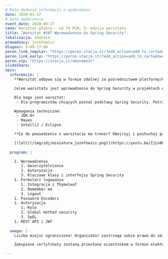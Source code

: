 ```yaml
---
# Data dodania informacji o wydarzeniu
date: 2020-01-17
# Data wydarzenia
event_date: 2020-06-27
cena: Warsztat płatny - od 79 PLN, 3. edycja warsztatu
title: "Warsztat #387 Wprowadzenie do Spring Security"
lokalizacja: zdalnie
prowadzacy: jozefowicz
dlugosc: 9:00-17:00
peron_link_regular: "https://peron.stacja.it/?edd_action=add_to_cart&download_id=172&edd_options[price_id]=1"
peron_link_early: "https://peron.stacja.it/?edd_action=add_to_cart&download_id=172&edd_options[price_id]=2"
peron_vip: "https://stacja.it/abonament"
slideshare:
opis:
  informacje: |
    **Warsztat odbywa się w formie zdalnej za pośrednictwem platformy/komunikatora online, z wykorzystaniem dźwięku, obrazu z kamery, udostępniania ekranu komputera prowadzącego i uczestników.** 

    Celem warsztatu jest wprowadzenie do Spring Security w projektach opartych na Spring Boot. Zostaną omówione podstawowe mechanizmy wraz z kluczowymi interfejsami i klasami. Podczas warsztatu uczestnicy zapoznają się z różnymi aspektami zabezpieczania aplikacji zaczynając od klasycznych formularzy logowania, kończąc na zabezpieczaniu REST API.

    Dla kogo jest warsztat:
     - Dla programistów chcących poznać podstawy Spring Security. Potrzebna znajomość Javy 8+ oraz Spring Core.

    Wymagania techniczne:
     - JDK 8+
     - Maven
     - IntelliJ / Eclipse

    **Co do powiedzenia o warsztacie ma trener? Obejrzyj i posłuchaj poniżej!** 

    [![alt](/img/zdj/miniatura_jozefowicz.png)](https://youtu.be/IjLn0D7-uZ4)
   
  program: |

    1. Wprowadzenie 
       1. Uwierzytelnianie 
       2. Autoryzacja
       3. Kluczowe klasy i interfejsy Spring Security 
    1. Formularz logowania
       1. Integracja z Thymeleaf
       2. Remember me
       3. Logout
    1. Password Encoders
    1. Autoryzacja
       1. Role
       2. Global method security
       3. SpEL
    1. REST API i JWT
    
  uwaga: |
    Liczba miejsc ograniczona! Organizator zastrzega sobie prawo do zmiany lokalizacji wydarzenia oraz jego odwołania w przypadku niezgłoszenia się minimalnej liczby uczestników.

    Zakupione certyfikaty zostaną przesłane uczestnikom w formie elektoronicznej po warsztacie oraz za pośrednictwem firmy kurierskiej w momencie poprawy sytuacji wywołanej epidemią koronawirusa. 

---
```

